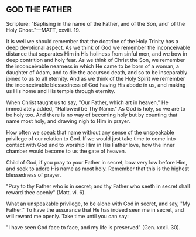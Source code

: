 ## GOD THE FATHER ##

Scripture: "Baptising in the name of the Father, and of the Son, and' of the Holy Ghost."—MATT, xxviii. 19.



It is well we should remember that the doctrine of the Holy Trinity has a deep devotional aspect. As we think of God we remember the inconceivable distance that separates Him in His holiness from sinful men, and we bow in deep contrition and holy fear. As we think of Christ the Son, we remember the inconceivable nearness in which He came to be born of a woman, a daughter of Adam, and to die the accursed death, and so to be inseparably joined to us to all eternity. And as we think of the Holy Spirit we remember the inconceivable blessedness of God having His abode in us, and making us His home and His temple through eternity.

When Christ taught us to say, "Our Father, which art in heaven," He immediately added, "Hallowed be Thy Name." As God is holy, so we are to be holy too. And there is no way of becoming holy but by counting that name most holy, and drawing nigh to Him in prayer.

How often we speak that name without any sense of the unspeakable privilege of our relation to God. If we would just take time to come into contact with God and to worship Him in His Father love, how the inner chamber would become to us the gate of heaven.

Child of God, if you pray to your Father in secret, bow very low before Him, and seek to adore His name as most holy. Remember that this is the highest blessedness of prayer.

"Pray to thy Father who is in secret; and thy Father who seeth in secret shall reward thee openly" (Matt. vi. 6).

What an unspeakable privilege, to be alone with God in secret, and say, "My Father." To have the assurance that He has indeed seen me in secret, and will reward me openly. Take time until you can say:

"I have seen God face to face, and my life is preserved" (Gen. xxxii. 30).


